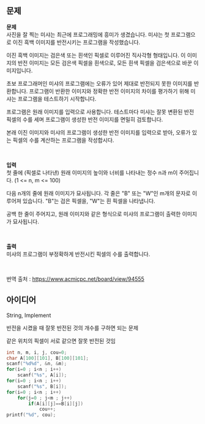 ## 문제
**문제**  
사진을 잘 찍는 미샤는 최근에 프로그래밍에 흥미가 생겼습니다. 미샤는 첫 프로그램으로 이진 흑백 이미지를 반전시키는 프로그램을 작성했습니다.

이진 흑백 이미지는 검은색 또는 흰색인 픽셀로 이루어진 직사각형 형태입니다. 이 이미지의 반전 이미지는 모든 검은색 픽셀을 흰색으로, 모든 흰색 픽셀을 검은색으로 바꾼 이미지입니다.

초보 프로그래머인 미샤의 프로그램에는 오류가 있어 제대로 반전되지 못한 이미지를 반환합니다. 프로그램이 반환한 이미지와 정확한 반전 이미지의 차이를 평가하기 위해 미샤는 프로그램을 테스트하기 시작합니다.

프로그램은 원래 이미지를 입력으로 사용합니다. 테스트마다 미샤는 잘못 변환된 반전 픽셀의 수를 세며 프로그램이 생성한 반전 이미지를 면밀히 검토합니다.

본래 이진 이미지와 미샤의 프로그램이 생성한 반전 이미지를 입력으로 받아, 오류가 있는 픽셀의 수를 계산하는 프로그램을 작성합시다.

<br/>

**입력**  
첫 줄에 (픽셀로 나타낸) 원래 이미지의 높이와 너비를 나타내는 정수 n과 m이 주어집니다. (1 <= n, m <= 100)

다음 n개의 줄에 원래 이미지가 묘사됩니다. 각 줄은 "B" 또는 "W"인 m개의 문자로 이루어져 있습니다. "B"는 검은 픽셀을, "W"는 흰 픽셀을 나타냅니다.

공백 한 줄이 주어지고, 원래 이미지와 같은 형식으로 미샤의 프로그램이 출력한 이미지가 묘사됩니다.

<br/>

**출력**  
미샤의 프로그램이 부정확하게 반전시킨 픽셀의 수를 출력합니다.

<br/>

번역 출처 : https://www.acmicpc.net/board/view/94555

## 아이디어
String, Implement

반전을 시켰을 때 잘못 반전된 것의 개수를 구하면 되는 문제

같은 위치의 픽셀이 서로 같으면 잘못 반전된 것임
```c
int n, m, i, j, cou=0;
char A[100][101], B[100][101];
scanf("%d%d", &n, &m);
for(i=0 ; i<n ; i++)
	scanf("%s", A[i]);
for(i=0 ; i<n ; i++)
	scanf("%s", B[i]);
for(i=0 ; i<n ; i++)
	for(j=0 ; j<m ; j++)
		if(A[i][j]==B[i][j])
			cou++;
printf("%d", cou);
```